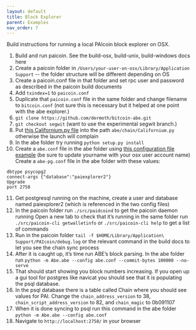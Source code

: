 ```yaml
---
layout: default
title: Block Explorer
parent: Examples
nav_order: 7
---
```


Build instructions for running a local PAIcoin block explorer on OSX.

1. Build and run paicoin. See the build-osx, build-unix, build-windows docs here
2. Create a paicoin folder in `/Users/your-user-on-osx/Library/Application Support` -- the folder structure will be different depending on OS
3. Create a paicoin.conf file in that folder and set rpc user and password as described in the paicoin build documents
4. Add `txindex=1` to `paicoin.conf`
5. Duplicate that `paicoin.conf` file in the same folder and change filename to `bitcoin.conf` (not sure this is necessary but it helped at one point with the abe explorer.)
6. `git clone https://github.com/dermoth/bitcoin-abe.git`
7. `git checkout segwit` (want to use the experimental segwit branch.)
8. Put [this Californium.py file](https://github.com/bulwark-crypto/bitcoin-abe/blob/master/Abe/Chain/Californium.py) into the path `abe/chain/Californium.py` otherwise the launch will complain
9. In the abe folder try running `python setup.py install`
10. Create a `abe.conf` file in the abe folder using [this configuration file example](https://pastiebin.com/5b41326e96b34) (be sure to update yourname with your osx user account name)
Create a `abe-pg.conf` file in the abe folder with these values:
```config
dbtype psycopg2
connect-args {"database":"paiexplorer2"}
Upgrade
port 2750
```

11. Get postgresql running on the machine, create a user and database named paiexplorer2 (which is referenced in the two config files)
12. In the paicoin folder run `./src/paidcoind` to get the paicoin daemon running
Open a new tab to check that it’s running in the same folder run `./src/paicoin-cli getwalletinfo` or `./src/paicoin-cli help` to get a list of commands
13. Run in the paicoin folder `tail -f $HOME/Library/Application\ Support/PAIcoin/debug.log` or the relevant command in the build docs to let you see the chain sync process
14. After it is caught up, it’s time run ABE’s block parsing. In the abe folder run `python -m Abe.abe --config abe.conf --commit-bytes 100000 --no-serve`
15. That should start showing you block numbers increasing. If you open up a gui tool for postgres like navicat you should see that it is populating the psql database.
16. In the psql database there is a table called Chain where you should see values for PAI. Change the `chain_address_version` to 38, `chain_script_address_version` to 82, and `chain_magic` to 0b091107
17. When it is done syncing to psql run this command in the abe folder `python -m Abe.abe --config abe.conf`
18. Navigate to `http://localhost:2750/` in your browser
